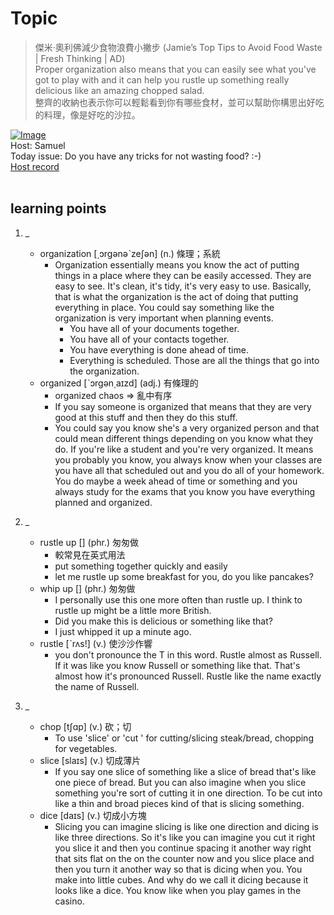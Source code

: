 # Topic

> 傑米·奧利佛減少食物浪費小撇步 (Jamie’s Top Tips to Avoid Food Waste | Fresh Thinking | AD) <br>
> Proper organization also means that you can easily see what you've got to play with and it can help you rustle up something really delicious like an amazing chopped salad. <br>
> 整齊的收納也表示你可以輕鬆看到你有哪些食材，並可以幫助你構思出好吃的料理，像是好吃的沙拉。 <br>

[![Image](https://cdn.voicetube.com/assets/thumbnails/rbxcOYUFMp8.jpg)](https://www.youtube.com/embed/rbxcOYUFMp8?rel=0&showinfo=0&cc_load_policy=0&controls=1&autoplay=1&iv_load_policy=3&playsinline=1&wmode=transparent&start=170&end=180&enablejsapi=1&origin=https://tw.voicetube.com&widgetid=1)<br>
Host: Samuel
<br>Today issue: Do you have any tricks for not wasting food? :-)
<br>
[Host record](https://cdn.voicetube.com/tmp/everyday_records/10155673301541754/2417.mp3)
<br><br>
## learning points
1. _
	* organization  [͵ɔrgənəˋzeʃən] (n.) 條理；系統
		- Organization essentially means you know the act of putting things in a place where they can be easily accessed. They are easy to see. It's clean, it's tidy, it's very easy to use. Basically, that is what the organization is the act of doing that putting everything in place. You could say something like the organization is very important when planning events.
			+ You have all of your documents together.
			+ You have all of your contacts together.
			+ You have everything is done ahead of time.
			+ Everything is scheduled. Those are all the things that go into the organization.
	* organized [ˋɔrgən͵aɪzd] (adj.) 有條理的
		- organized chaos => 亂中有序
		- If you say someone is organized that means that they are very good at this stuff and then they do this stuff.
		- You could say you know she's a very organized person and that could mean different things depending on you know what they do. If you're like a student and you're very organized. It means you probably you know, you always know when your classes are you have all that scheduled out and you do all of your homework. You do maybe a week ahead of time or something and you always study for the exams that you know you have everything planned and organized.
2. _
	* rustle up [] (phr.) 匆匆做
		- 較常見在英式用法
		- put something together quickly and easily
		- let me rustle up some breakfast for you, do you like pancakes?
	* whip up [] (phr.) 匆匆做
		- I personally use this one more often than rustle up. I think to rustle up might be a little more British.
		- Did you make this is delicious or something like that?
		- I just whipped it up a minute ago.
	* rustle [ˋrʌs!] (v.) 使沙沙作響
		- you don't pronounce the T in this word. Rustle almost as Russell. If it was like you know Russell or something like that. That's almost how it's pronounced Russell. Rustle like the name exactly the name of Russell.

3. _
	* chop [tʃɑp] (v.) 砍；切
		- To use 'slice' or 'cut ' for cutting/slicing steak/bread, chopping for vegetables.
	* slice [slaɪs] (v.) 切成薄片
		- If you say one slice of something like a slice of bread that's like one piece of bread. But you can also imagine when you slice something you're sort of cutting it in one direction. To be cut into like a thin and broad pieces kind of that is slicing something.
	* dice [daɪs] (v.) 切成小方塊
		- Slicing you can imagine slicing is like one direction and dicing is like three directions. So it's like you can imagine you cut it right you slice it and then you continue spacing it another way right that sits flat on the on the counter now and you slice place and then you turn it another way so that is dicing when you. You make into little cubes. And why do we call it dicing because it looks like a dice. You know like when you play games in the casino.